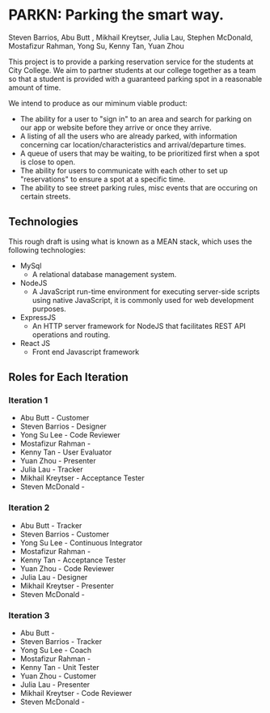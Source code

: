 # PARKN: Parking the smart way.
Steven Barrios, Abu Butt , Mikhail Kreytser, Julia Lau, Stephen McDonald, Mostafizur Rahman, Yong Su, Kenny Tan, Yuan Zhou

This project is to provide a parking reservation service for the students at City College.
We aim to partner students at our college together as a team so that a student is provided with a guaranteed parking spot in a reasonable amount of time.

We intend to produce as our miminum viable product:
* The ability for a user to "sign in" to an area and search for parking on our app or website before they arrive or once they arrive. 
* A listing of all the users who are already parked, with information concerning car location/characteristics and arrival/departure times.
* A queue of users that may be waiting, to be prioritized first when a spot is close to open.
* The ability for users to communicate with each other to set up "reservations" to ensure a spot at a specific time.
* The ability to see street parking rules, misc events that are occuring on certain streets.


## Technologies
This rough draft is using what is known as a MEAN stack, which uses the following technologies:
+ MySql
  * A relational database management system. 
+ NodeJS
  * A JavaScript run-time environment for executing server-side scripts using native JavaScript, it is commonly used for web development purposes.
+ ExpressJS
  * An HTTP server framework for NodeJS that facilitates REST API operations and routing.
+ React JS
  * Front end Javascript framework

## Roles for Each Iteration

### Iteration 1

* Abu Butt - Customer
* Steven Barrios - Designer
* Yong Su Lee - Code Reviewer
* Mostafizur Rahman - 
* Kenny Tan - User Evaluator
* Yuan Zhou - Presenter
* Julia Lau - Tracker
* Mikhail Kreytser - Acceptance Tester
* Steven McDonald - 

### Iteration 2

* Abu Butt - Tracker
* Steven Barrios - Customer
* Yong Su Lee - Continuous Integrator
* Mostafizur Rahman - 
* Kenny Tan - Acceptance Tester
* Yuan Zhou - Code Reviewer
* Julia Lau - Designer
* Mikhail Kreytser - Presenter
* Steven McDonald - 

### Iteration 3

* Abu Butt - 
* Steven Barrios - Tracker
* Yong Su Lee - Coach
* Mostafizur Rahman - 
* Kenny Tan - Unit Tester
* Yuan Zhou - Customer
* Julia Lau - Presenter
* Mikhail Kreytser - Code Reviewer
* Steven McDonald - 
